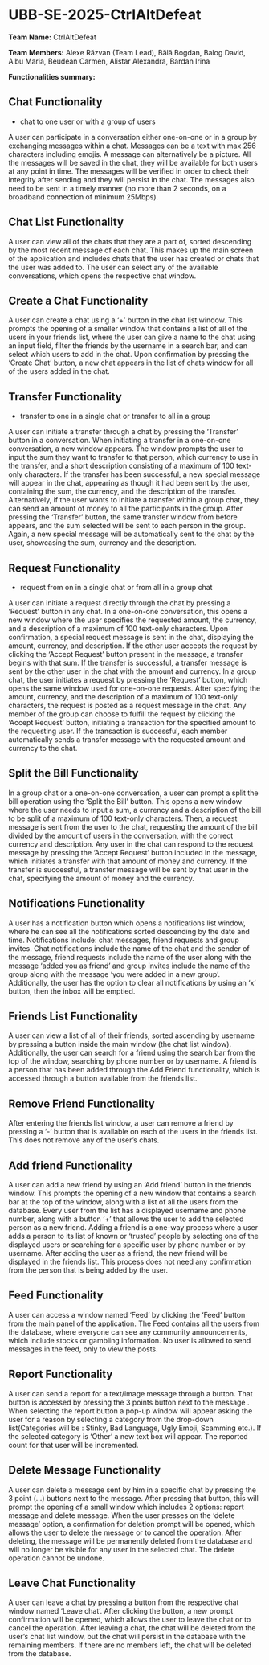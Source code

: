 # UBB-SE-2025-CtrlAltDefeat
**Team Name:** CtrlAltDefeat

**Team Members:** Alexe Răzvan (Team Lead), Bălă Bogdan, Balog David, Albu Maria, Beudean Carmen, Alistar Alexandra, Bardan Irina

**Functionalities summary:**

## Chat Functionality

- chat to one user or with a group of users

A user can participate in a conversation either one-on-one or in a group by exchanging messages within a chat.  Messages can be a text with max 256 characters including emojis. A message can alternatively be a picture. All the messages will be saved in the chat, they will be available for both users at any point in time. The messages will be verified in order to check their integrity after sending and they will persist in the chat. The messages also need to be sent in a timely manner (no more than 2 seconds, on a broadband connection of minimum 25Mbps).

## Chat List Functionality

A user can view all of the chats that they are a part of, sorted descending by the most recent message of each chat. This makes up the main screen of the application and includes chats that the user has created or chats that the user was added to. The user can select any of the available conversations, which opens the respective chat window.

## Create a Chat Functionality

A user can create a chat using a ‘+’ button in the chat list window. This prompts the opening of a smaller window that contains a list of all of the users in your friends list, where the user can give a name to the chat using an input field, filter the friends by the username in a search bar, and can select which users to add in the chat. Upon confirmation by pressing the ‘Create Chat’ button, a new chat appears in the list of chats window for all of the users added in the chat.

## Transfer Functionality

- transfer to one in a single chat or transfer to all in a group

A user can initiate a transfer through a chat by pressing the ‘Transfer’ button in a conversation. When initiating a transfer in a one-on-one conversation, a new window appears. The window prompts the user to input the sum they want to transfer to that person, which currency to use in the transfer, and a short description consisting of a maximum of 100 text-only characters. If the transfer has been successful, a new special message will appear in the chat, appearing as though it had been sent by the user, containing the sum, the currency, and the description of the transfer. Alternatively, if the user wants to initiate a transfer within a group chat, they can send an amount of money to all the participants in the group. After pressing the ‘Transfer’ button, the same transfer window from before appears, and the sum selected will be sent to each person in the group. Again, a new special message will be automatically sent to the chat by the user, showcasing the sum, currency and the description.

## Request Functionality

- request from on in a single chat or from all in a group chat

A user can initiate a request directly through the chat by pressing a ‘Request’ button in any chat. In a one-on-one conversation, this opens a new window where the user specifies the requested amount, the currency, and a description of a maximum of 100 text-only characters. Upon confirmation, a special request message is sent in the chat, displaying the amount, currency, and description. If the other user accepts the request by clicking the ‘Accept Request’ button present in the message, a transfer begins with that sum. If the transfer is successful, a transfer message is sent by the other user in the chat with the amount and currency. In a group chat, the user initiates a request by pressing the ‘Request’ button, which opens the same window used for one-on-one requests. After specifying the amount, currency, and the description of a maximum of 100 text-only characters, the request is posted as a request message in the chat. Any member of the group can choose to fulfill the request by clicking the ‘Accept Request’ button, initiating a transaction for the specified amount to the requesting user. If the transaction is successful, each member automatically sends a transfer message with the requested amount and currency to the chat. 

## Split the Bill Functionality

In a group chat or a one-on-one conversation, a user can prompt a split the bill operation using the ‘Split the Bill’ button. This opens a new window where the user needs to input a sum, a currency and a description of the bill to be split of a maximum of 100 text-only characters. Then, a request message is sent from the user to the chat, requesting the amount of the bill divided by the amount of users in the conversation, with the correct currency and description. Any user in the chat can respond to the request message by pressing the ‘Accept Request’ button included in the message, which initiates a transfer with that amount of money and currency. If the transfer is successful, a transfer message will be sent by that user in the chat, specifying the amount of money and the currency.

## Notifications Functionality

A user has a notification button which opens a notifications list window, where he can see all the notifications sorted descending by the date and time. Notifications include: chat messages, friend requests and group invites. Chat notifications include the name of the chat and the sender of the message, friend requests include the name of the user along with the message ‘added you as friend’ and group invites include the name of the group along with the message ‘you were added in a new group’. Additionally, the user has the option to clear all notifications by using an ‘x’ button, then the inbox will be emptied.

## Friends List Functionality

A user can view a list of all of their friends, sorted ascending by username by pressing a button inside the main window (the chat list window). Additionally, the user can search for a friend using the search bar from the top of the window, searching by phone number or by username. A friend is a person that has been added through the Add Friend functionality, which is accessed through a button available from the friends list. 

## Remove Friend Functionality

After entering the friends list window, a user can remove a friend by pressing a ‘-’ button that is available on each of the users in the friends list. This does not remove any of the user’s chats.

## Add friend Functionality

A user can add a new friend by using an ‘Add friend’ button in the friends window. This prompts the opening of a new window that contains a search bar at the top of the window, along with a list of all the users from the database. Every user from the list has a displayed username and phone number, along with a button ‘+’ that allows the user to add the selected person as a new friend. Adding a friend is a one-way process where a user adds a person to its list of known or ‘trusted’ people by selecting one of the displayed users or searching for a specific user by phone number or by username. After adding the user as a friend, the new friend will be displayed in the friends list. This process does not need any confirmation from the person that is being added by the user.

## Feed Functionality

A user can access a window named ‘Feed’ by clicking the ‘Feed’ button from the main panel of the application. The Feed contains all the users from the database, where everyone can see any community announcements, which include stocks or gambling information. No user is allowed to send messages in the feed, only to view the posts.

## Report Functionality

A user can send a report for a text/image message through a button. That button is accessed by pressing the 3 points button next to the message . When selecting the report button a pop-up window will appear asking the user for a reason by selecting a category from the drop-down list(Categories will be : Stinky, Bad Language, Ugly Emoji, Scamming etc.). If the selected category is ‘Other’ a new text box will appear. The reported count for that user will be incremented.

## Delete Message Functionality

A user can delete a message sent by him in a specific chat by pressing the 3 point (…) buttons next to the message. After pressing that button, this will prompt the opening of a small window which includes 2 options: report message and delete message. When the user presses on the ‘delete message’ option, a confirmation for deletion prompt will be opened, which allows the user to delete the message or to cancel the operation. After deleting, the message will be permanently deleted from the database and will no longer be visible for any user in the selected chat. The delete operation cannot be undone.

## Leave Chat Functionality

A user can leave a chat by pressing a button from the respective chat window named ‘Leave chat’. After clicking the button, a new prompt confirmation will be opened, which allows the user to leave the chat or to cancel the operation. After leaving a chat, the chat will be deleted from the user’s chat list window, but the chat will persist in the database with the remaining members. If there are no members left, the chat will be deleted from the database.
